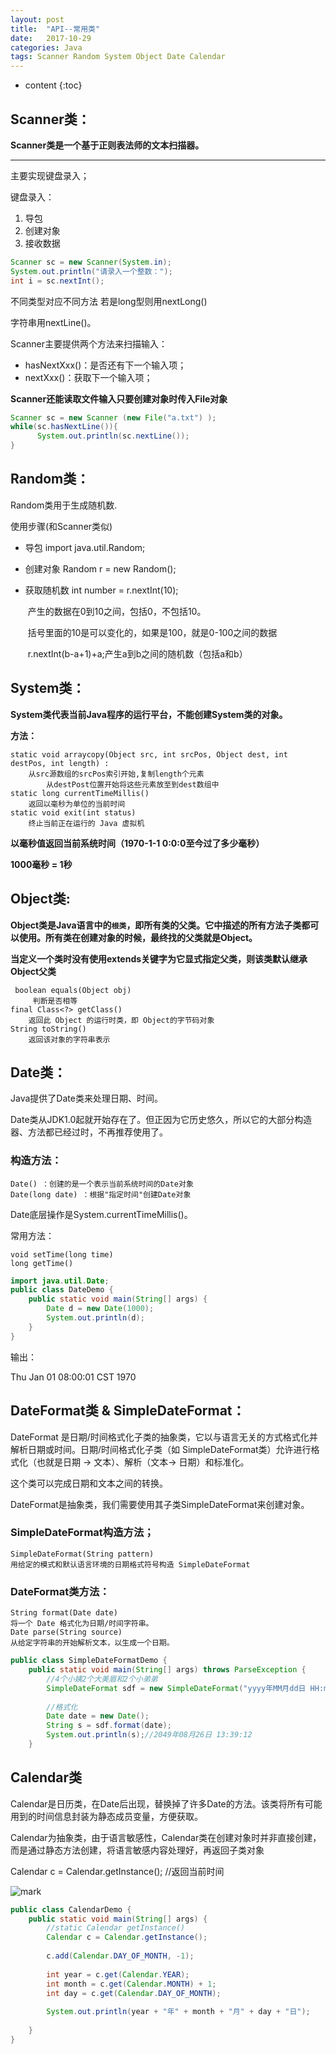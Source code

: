 ```yaml
---
layout: post
title:  "API--常用类"
date:   2017-10-29
categories: Java
tags: Scanner Random System Object Date Calendar
---
```


* content
{:toc}
## Scanner类：

**Scanner类是一个基于正则表法师的文本扫描器。**

---

主要实现键盘录入；

 键盘录入：  

1. 导包  	
  2. 创建对象  
2. 接收数据

```java
Scanner sc = new Scanner(System.in);
System.out.println("请录入一个整数：");
int i = sc.nextInt();
```

不同类型对应不同方法 若是long型则用nextLong()

字符串用nextLine()。

Scanner主要提供两个方法来扫描输入：   

* hasNextXxx()：是否还有下一个输入项；    
* nextXxx()：获取下一个输入项；



**Scanner还能读取文件输入只要创建对象时传入File对象**

```java
Scanner sc = new Scanner (new File("a.txt") );
while(sc.hasNextLine()){
      System.out.println(sc.nextLine());
}
```

## Random类：

Random类用于生成随机数.

使用步骤(和Scanner类似)

* 导包 import java.util.Random;

* 创建对象 Random r = new Random();

* 获取随机数 int number = r.nextInt(10);

  ​	产生的数据在0到10之间，包括0，不包括10。

  ​	括号里面的10是可以变化的，如果是100，就是0-100之间的数据

  ​	r.nextInt(b-a+1)+a;产生a到b之间的随机数（包括a和b）

## System类：

**System类代表当前Java程序的运行平台，不能创建System类的对象。**

**方法：**

```
static void arraycopy(Object src, int srcPos, Object dest, int destPos, int length) :
	从src源数组的srcPos索引开始,复制length个元素
		从destPost位置开始将这些元素放至到dest数组中
static long currentTimeMillis() 
 	返回以毫秒为单位的当前时间
static void exit(int status) 
	终止当前正在运行的 Java 虚拟机
```

**以毫秒值返回当前系统时间（1970-1-1 0:0:0至今过了多少毫秒）**

**1000毫秒 = 1秒**

## Object类:

**Object类是Java语言中的`根类`，即所有类的父类。它中描述的所有方法子类都可以使用。所有类在创建对象的时候，最终找的父类就是Object。**

**当定义一个类时没有使用extends关键字为它显式指定父类，则该类默认继承Object父类**

```
 boolean equals(Object obj)
  	 判断是否相等
final Class<?> getClass()
	返回此 Object 的运行时类，即 Object的字节码对象
String toString()
	返回该对象的字符串表示
```

## Date类：

Java提供了Date类来处理日期、时间。

Date类从JDK1.0起就开始存在了。但正因为它历史悠久，所以它的大部分构造器、方法都已经过时，不再推荐使用了。

### 构造方法：

```
Date() ：创建的是一个表示当前系统时间的Date对象
Date(long date) ：根据"指定时间"创建Date对象
```

Date底层操作是System.currentTimeMillis()。

常用方法：

```
void setTime(long time)  
long getTime()
```

```java
import java.util.Date;
public class DateDemo {
	public static void main(String[] args) {
		Date d = new Date(1000);
		System.out.println(d);
	}
}
```

输出：

Thu Jan 01 08:00:01 CST 1970

## DateFormat类 & SimpleDateFormat：

 DateFormat 是日期/时间格式化子类的抽象类，它以与语言无关的方式格式化并解析日期或时间。日期/时间格式化子类（如 SimpleDateFormat类）允许进行格式化（也就是日期 -> 文本）、解析（文本-> 日期）和标准化。

这个类可以完成日期和文本之间的转换。

DateFormat是抽象类，我们需要使用其子类SimpleDateFormat来创建对象。

###  **SimpleDateFormat**构造方法；

```
SimpleDateFormat(String pattern)
用给定的模式和默认语言环境的日期格式符号构造 SimpleDateFormat
```

### DateFormat类方法：

```
String format(Date date)
将一个 Date 格式化为日期/时间字符串。
Date parse(String source)
从给定字符串的开始解析文本，以生成一个日期。
```

```java
public class SimpleDateFormatDemo {
	public static void main(String[] args) throws ParseException {
		//4个小姨2个大美眉和2个小弟弟
		SimpleDateFormat sdf = new SimpleDateFormat("yyyy年MM月dd日 HH:mm:ss");
		
		//格式化
		Date date = new Date();
		String s = sdf.format(date);
		System.out.println(s);//2049年08月26日 13:39:12
	}
```

## Calendar类

Calendar是日历类，在Date后出现，替换掉了许多Date的方法。该类将所有可能用到的时间信息封装为静态成员变量，方便获取。

Calendar为抽象类，由于语言敏感性，Calendar类在创建对象时并非直接创建，而是通过静态方法创建，将语言敏感内容处理好，再返回子类对象

Calendar c = Calendar.getInstance();  //返回当前时间

![mark](http://ovct5gg6c.bkt.clouddn.com/blog/171101/0gB6LhlFbL.png?imageslim)

```java
public class CalendarDemo {
	public static void main(String[] args) {
		//static Calendar getInstance()  
		Calendar c = Calendar.getInstance();
		
		c.add(Calendar.DAY_OF_MONTH, -1);
		
		int year = c.get(Calendar.YEAR);
		int month = c.get(Calendar.MONTH) + 1;
		int day = c.get(Calendar.DAY_OF_MONTH);
		
		System.out.println(year + "年" + month + "月" + day + "日");
		 
	}
}
```